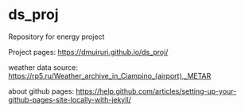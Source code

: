 # ds_proj
Repository for energy project

Project pages:
https://dmuiruri.github.io/ds_proj/

weather data source:
https://rp5.ru/Weather_archive_in_Ciampino_(airport),_METAR

about github pages:
https://help.github.com/articles/setting-up-your-github-pages-site-locally-with-jekyll/
